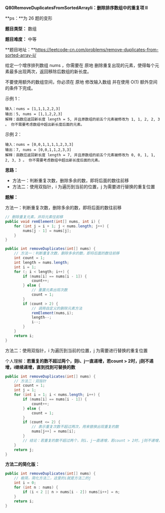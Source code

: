 **Q80RemoveDuplicatesFromSortedArrayIi：删除排序数组中的重复项 II**

**ps：**为 26 题的变形

**题目类型：** 数组

**题目难度：** 中等

**题目地址：**https://leetcode-cn.com/problems/remove-duplicates-from-sorted-array-ii/

给定一个增序排列数组 nums ，你需要在 原地 删除重复出现的元素，使得每个元素最多出现两次，返回移除后数组的新长度。

不要使用额外的数组空间，你必须在 原地 修改输入数组 并在使用 O(1) 额外空间的条件下完成。

示例 1：
```
输入：nums = [1,1,1,2,2,3]
输出：5, nums = [1,1,2,2,3]
解释：函数应返回新长度 length = 5, 并且原数组的前五个元素被修改为 1, 1, 2, 2, 3 。 你不需要考虑数组中超出新长度后面的元素。
```

示例 2：
```
输入：nums = [0,0,1,1,1,1,2,3,3]
输出：7, nums = [0,0,1,1,2,3,3]
解释：函数应返回新长度 length = 7, 并且原数组的前五个元素被修改为 0, 0, 1, 1, 2, 3, 3 。 你不需要考虑数组中超出新长度后面的元素。
```

**思路：**

* 方法一：判断重复次数，删除多余的数，即将后面的数往前移
* 方法二：使用双指针，i 为遍历到当前的位置，j 为需要进行替换的重复位置

**题解：**

方法一：判断重复次数，删除多余的数，即将后面的数往前移

```java
// 删除重复元素，并将元素往前移
public void remElement(int[] nums, int i) {
    for (int j = i + 1; j < nums.length; j++) {
        nums[j - 1] = nums[j];
    }
}

public int removeDuplicates(int[] nums) {
    // 方法一：判断重复次数，删除多余的数，即将后面的数往前移
    int count = 1;
    int length = nums.length;
    int i = 1;
    for (; i < length; i++) {
        if (nums[i] == nums[i - 1]) {
            count++;
        } else {
            // 重置元素出现次数
            count = 1;
        }
        if (count > 2) {
            // 调用自定义的删除元素方法
            remElement(nums,i);
            length--;
            i--;
        }
    }
    return i;
}
```

方法二：使用双指针，i 为遍历到当前的位置，j 为需要进行替换的重复位置

个人理解：**若重复的数不超过两个，则i、j一直递增，若count > 2时，j则不递增，i继续递增，直到找到可替换的数**

```java
public int removeDuplicates(int[] nums) {
    // 方法二：双指针
    int count = 1;
    int j = 1;
    for (int i = 1; i < nums.length; i++) {
        if (nums[i] == nums[i - 1]) {
            count++;
        } else {
            count = 1;
        }
        if (count <= 2) {
            // 表示重复次数不超过两次，用来替换出现重复的数
            nums[j++] = nums[i];
        }
        // 结论：若重复的数不超过两个，则i、j一直递增，若count > 2时，j则不递增，i继续递增，直到找到可替换的数
    }
    return j;
}
```

**方法二的简化版：**

```java
public int removeDuplicates(int[] nums) {
    // 极简，简化方法二，这里的i就是方法二的j
    int i = 0;
    for (int n : nums) {
        if (i < 2 || n > nums[i - 2]) nums[i++] = n;
    }
    return i;
}
```

